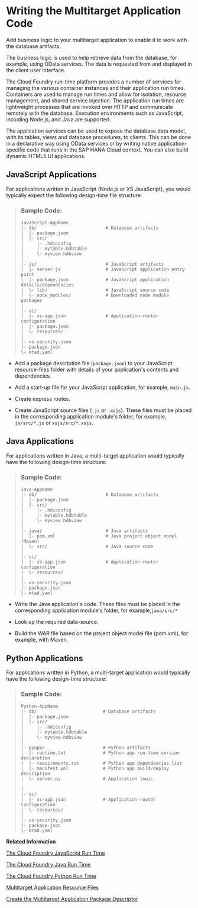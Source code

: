 <!-- loio32e95901db054e5e916dd25a5020bcdf -->

# Writing the Multitarget Application Code

Add business logic to your multitarget application to enable it to work with the database artifacts.

The business logic is used to help retrieve data from the database, for example, using OData services. The data is requested from and displayed in the client user interface.

The Cloud Foundry run-time platform provides a number of services for managing the various container instances and their application run times. Containers are used to manage run times and allow for isolation, resource management, and shared service injection. The application run times are lightweight processes that are invoked over HTTP and communicate remotely with the database. Execution environments such as JavaScript, including Node.js, and Java are supported.

The application services can be used to expose the database data model, with its tables, views and database procedures, to clients. This can be done in a declarative way using OData services or by writing native application-specific code that runs in the SAP HANA Cloud context. You can also build dynamic HTML5 UI applications.



## JavaScript Applications

For applications written in JavaScript \(Node.js or XS JavaScript\), you would typically expect the following design-time file structure:

> ### Sample Code:  
> ```
> JavaScript-AppName
> |- db/                          # Database artifacts
> |  |- package.json            
> |  |- src/                    
> |     |- .hdiconfig           
> |     |- mytable.hdbtable
> |     \- myview.hdbview  
> |      
> |- js/                          # JavaScript artifacts
> |  |- server.js                 # JavaScript application entry point
> |  |- package.json              # JavaScript application details/dependencies
> |  \- lib/                      # JavaScript source code
> |  \- node_modules/             # Downloaded node module packages
> | 
> |- ui/ 
> |  |- xs-app.json               # Application-router configuration
> |  |- package.json  
> |  \- resources/        
> |
> |- xs-security.json
> |- package.json
> \- mtad.yaml     
> 
> ```

-   Add a package description file \(`package.json`\) to your JavaScript resource-files folder with details of your application's contents and dependencies.

-   Add a start-up file for your JavaScript application, for example, `main.js`.

-   Create express routes.

-   Create JavaScript source files \(`.js` or `.xsjs`\). These files must be placed in the corresponding application module's folder, for example, `js/src/*.js` or `xsjs/src/*.xsjs`.




<a name="loio32e95901db054e5e916dd25a5020bcdf__section_efr_2wt_tt"/>

## Java Applications

For applications written in Java, a multi-target application would typically have the following design-time structure:

> ### Sample Code:  
> ```
> Java-AppName
> |- db/                          # Database artifacts
> |  |- package.json   
> |  |- src/                    
> |     |- .hdiconfig           
> |     |- mytable.hdbtable
> |     \- myview.hdbview        
> |
> |- java/                        # Java artifacts
> |  |- pom.xml                   # Java project object model (Maven)
> |  \- src/                      # Java source code
> |
> |- ui/ 
> |  |- xs-app.json               # Application-router configuration
> |  \- resources/
> |
> |- xs-security.json        
> |- package.json
> \- mtad.yaml     
> 
> ```

-   Write the Java application's code. These files must be placed in the corresponding application module's folder, for example,`java/src/*`

-   Look up the required data-source.

-   Build the WAR file based on the project object model file \(pom.xml\), for example, with Maven.




<a name="loio32e95901db054e5e916dd25a5020bcdf__section_drl_5rt_5fb"/>

## Python Applications

For applications written in Python, a multi-target application would typically have the following design-time structure:

> ### Sample Code:  
> ```
> Python-AppName
> |- db/                         # Database artifacts
> |  |- package.json   
> |  |- src/                    
> |     |- .hdiconfig           
> |     |- mytable.hdbtable
> |     \- myview.hdbview        
> |
> |- pyapp/                      # Python artifacts
> |  |- runtime.txt              # Python app run-time version declaration
> |  |- requirements.txt         # Python app dependencies list
> |  |- manifest.yml             # Python app build/deploy description
> |  \- server.py                # Application logic
> 
> |
> |- ui/ 
> |  |- xs-app.json              # Application-router configuration
> |  \- resources/
> |
> |- xs-security.json        
> |- package.json
> \- mtad.yaml     
> 
> ```

**Related Information**  


[The Cloud Foundry JavaScript Run Time](the-cloud-foundry-javascript-run-time-18c0192.md "Cloud Foundry on SAP Business Technology Platform provides a JavaScript run time environment to which you can deploy your Node.js and JavaScript applications.")

[The Cloud Foundry Java Run Time](the-cloud-foundry-java-run-time-2b5a9a4.md "SAP Business Technology Platform provides a Cloud Foundry Java run time to which you can deploy your Java applications.")

[The Cloud Foundry Python Run Time](the-cloud-foundry-python-run-time-8d786ec.md "SAP Business Technology Platform provides a Cloud Foundry Python run time to which you can deploy your Python applications.")

[Multitarget Application Resource Files](../020-HANA-Cloud-DB-Dev-Get-Started/multitarget-application-resource-files-8635e0b.md "SAP HANA Cloud multitarget applications require some mandatory configuration artifacts.")

[Create the Multitarget Application Package Descriptor](create-the-multitarget-application-package-descriptor-0b0ed18.md "The package descriptor defines a JavaScript application's design-time and run-time dependencies in Cloud Foundry.")

